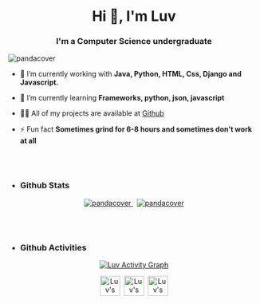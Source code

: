 <h1 align="center">Hi 👋, I'm Luv</h1>
<h3 align="center">I'm a Computer Science undergraduate</h3>

<p align="left"> <img src="https://komarev.com/ghpvc/?username=pandacover" alt="pandacover" /> </p>

- 🔭 I’m currently working with **Java, Python, HTML, Css, Django and Javascript.**

- 🌱 I’m currently learning **Frameworks, python, json, javascript**

- 👨‍💻 All of my projects are available at [Github](https://github.com/pandacover)

- ⚡ Fun fact **Sometimes grind for 6-8 hours and sometimes don't work at all**
<br />
<br />

* ### Github Stats
<p align="center">
  <a href="https://github.com/pandacover" target="_blank">
  <img src="https://github-readme-stats.vercel.app/api/top-langs/?username=pandacover&layout=compact&hide=html&theme=algolia" alt="pandacover" />
  </a>
  &nbsp;
  <a href="https://github.com/pandacover" target="_blank">
  <img src="https://github-readme-stats.vercel.app/api?username=pandacover&show_icons=true&theme=algolia" alt="pandacover" />
  </a>
</p>
<br />
<br />

* ### Github Activities
<p align="center"><a href="https://github.com/pandacover" target="_blank"><img alt="Luv Activity Graph" src="https://activity-graph.herokuapp.com/graph?username=pandacover&custom_title=Luv's%20Contribution%20Graph&theme=react-dark" /></a></p>


<p align="center">
<a href="https://www.linkedin.com/in/luv-makin-19a151209/" target="blank"><img align="center" src="https://img.icons8.com/plasticine/2x/linkedin.png" alt="Luv's linkedin profile" height="40" width="40" /></a>&nbsp;
<a href="https://www.leetcode.com/luvmakin" target="blank"><img align="center" src="https://img.icons8.com/external-tal-revivo-fresh-tal-revivo/344/external-level-up-your-coding-skills-and-quickly-land-a-job-logo-fresh-tal-revivo.png" alt="Luv's Leetcode Profile" height="40" width="40" /></a></a>&nbsp;
<a href="https://portfolio-v2-tau-five.vercel.app" target="blank"><img align="center" src="https://img.icons8.com/fluency/344/resume-website.png" alt="Luv's website" height="40" width="40" /></a>
</p>
<p>
